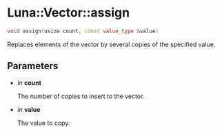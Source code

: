 # Luna::Vector::assign

```c++
void assign(usize count, const value_type &value)
```

Replaces elements of the vector by several copies of the specified value. 



## Parameters
* *in* **count**

    The number of copies to insert to the vector. 

* *in* **value**

    The value to copy. 

